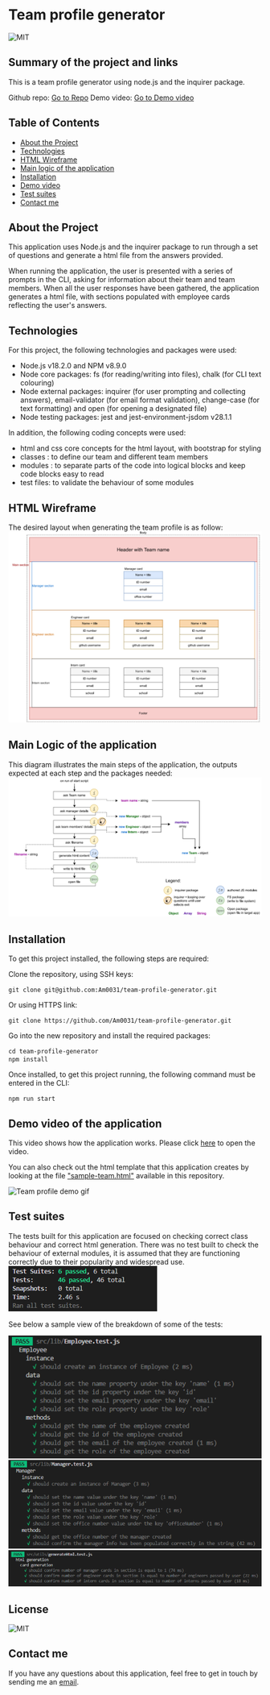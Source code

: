 # Team profile generator

![MIT](https://img.shields.io/badge/License-MIT-blue)

## Summary of the project and links

This is a team profile generator using node.js and the inquirer package.

Github repo: [Go to Repo](https://github.com/Am0031/team-profile-generator/tree/dev)
Demo video: [Go to Demo video](https://drive.google.com/file/d/1CH2OFQBZ5pyW4cKtX1qrRK81sBAKIvkC/view)

## Table of Contents

- [About the Project](#about-the-project)
- [Technologies](#technologies)
- [HTML Wireframe](#html-wireframe)
- [Main logic of the application](#main-logic-of-the-application)
- [Installation](#installation)
- [Demo video](#demo-video-of-the-application)
- [Test suites](#test-suites)
- [Contact me](#contact-me)

## About the Project

This application uses Node.js and the inquirer package to run through a set of questions and generate a html file from the answers provided.

When running the application, the user is presented with a series of prompts in the CLI, asking for information about their team and team members. When all the user responses have been gathered, the application generates a html file, with sections populated with employee cards reflecting the user's answers.

## Technologies

For this project, the following technologies and packages were used:

- Node.js v18.2.0 and NPM v8.9.0
- Node core packages: fs (for reading/writing into files), chalk (for CLI text colouring)
- Node external packages: inquirer (for user prompting and collecting answers), email-validator (for email format validation), change-case (for text formatting) and open (for opening a designated file)
- Node testing packages: jest and jest-environment-jsdom v28.1.1

In addition, the following coding concepts were used:

- html and css core concepts for the html layout, with bootstrap for styling
- classes : to define our team and different team members
- modules : to separate parts of the code into logical blocks and keep code blocks easy to read
- test files: to validate the behaviour of some modules

## HTML Wireframe

The desired layout when generating the team profile is as follow:
![HTML wireframe](./other/screenshots/wireframe.png)

## Main Logic of the application

This diagram illustrates the main steps of the application, the outputs expected at each step and the packages needed:
![Main logic diagram](./other/screenshots/main-logic.png)

## Installation

To get this project installed, the following steps are required:

Clone the repository, using SSH keys:

```
git clone git@github.com:Am0031/team-profile-generator.git
```

Or using HTTPS link:

```
git clone https://github.com/Am0031/team-profile-generator.git
```

Go into the new repository and install the required packages:

```
cd team-profile-generator
npm install
```

Once installed, to get this project running, the following command must be entered in the CLI:

```
npm run start
```

## Demo video of the application

This video shows how the application works.
Please click [here](https://drive.google.com/file/d/1CH2OFQBZ5pyW4cKtX1qrRK81sBAKIvkC/view) to open the video.

You can also check out the html template that this application creates by looking at the file ["sample-team.html"](./dist/sample-team.html) available in this repository.

![Team profile demo gif](./other/team-profile-demo.gif)

## Test suites

The tests built for this application are focused on checking correct class behaviour and correct html generation. There was no test built to check the behaviour of external modules, it is assumed that they are functioning correctly due to their popularity and widespread use.
![Summary of tests](./other/screenshots/tests-status-summary.png)

See below a sample view of the breakdown of some of the tests:

![Employee tests](./other/screenshots/tests-employee.png)
![Manager tests](./other/screenshots/tests-manager.png)
![HTML generation tests](./other/screenshots/tests-generateHtml.png)

## License

![MIT](https://img.shields.io/badge/License-MIT-blue)

## Contact me

If you have any questions about this application, feel free to get in touch by sending me an [email](mailto:amelie.pira@gmail.com).
